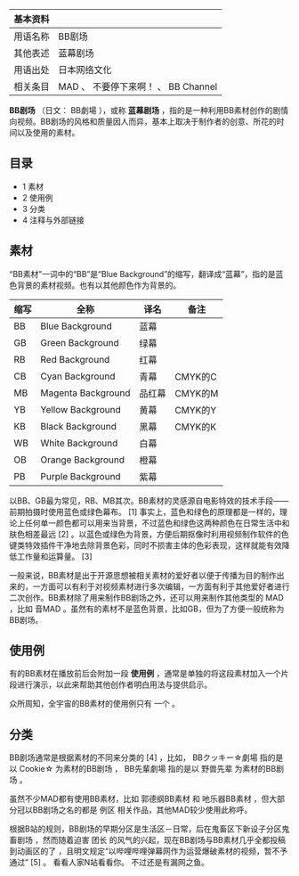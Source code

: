 |  **基本资料**  ||
|---|---|
|用语名称  |  BB剧场   |
|其他表述  |  蓝幕剧场   |
|用语出处  |  日本网络文化   |
|相关条目  |  MAD  、  不要停下来啊！  、  BB Channel   |
  
**BB剧场** （日文：  BB劇場  ），或称 **蓝幕剧场**
，指的是一种利用BB素材创作的剧情向视频。BB剧场的风格和质量因人而异，基本上取决于制作者的创意、所花的时间以及使用的素材。

##  目录

  * 1  素材 
  * 2  使用例 
  * 3  分类 
  * 4  注释与外部链接 

##  素材

“BB素材”一词中的“BB”是“Blue Background”的缩写，翻译成“蓝幕”，指的是蓝色背景的素材视频。也有以其他颜色作为背景的。

|  缩写  |  全称  |  译名  |  备注   
---|---|---|---  
BB  |  Blue Background  |  蓝幕  |   
GB  |  Green Background  |  绿幕  |   
RB  |  Red Background  |  红幕  |   
CB  |  Cyan Background  |  青幕  |  CMYK的C   
MB  |  Magenta Background  |  品红幕  |  CMYK的M   
YB  |  Yellow Background  |  黄幕  |  CMYK的Y   
KB  |  Black Background  |  黑幕  |  CMYK的K   
WB  |  White Background  |  白幕  |   
OB  |  Orange Background  |  橙幕  |   
PB  |  Purple Background  |  紫幕  |   
  
以BB、GB最为常见，RB、MB其次。BB素材的灵感源自电影特效的技术手段——前期拍摄时使用蓝色或绿色幕布。  [1]
事实上，蓝色和绿色的原理都是一样的，理论上任何单一颜色都可以用来当背景，不过蓝色和绿色这两种颜色在日常生活中和肤色相差最远  [2]
。以蓝色或绿色为背景，方便后期抠像时利用视频制作软件的色键类特效插件干净地去除背景色彩，同时不损害主体的色彩表现，这样就能有效降低工作量和运算量。  [3]

一般来说，BB素材是出于开源思想被相关素材的爱好者以便于传播为目的制作出来的，一方面可以有利于对视频素材进行多次编辑，一方面有利于其他爱好者进行二次创作。BB素材除了用来制作BB剧场之外，还可以用来制作其他类型的
MAD  ，比如  音MAD  。虽然有的素材不是蓝色背景，比如GB，但为了方便一般统称为BB剧场。

##  使用例

有的BB素材在播放前后会附加一段 **使用例** ，通常是单独的将这段素材加入一个片段进行演示，以此来帮助其他创作者明白用法与提供启示。

众所周知，全宇宙的BB素材的使用例只有  一个  。

##  分类

BB剧场通常是根据素材的不同来分类的  [4]  ，比如，  BBクッキー☆劇場  指的是以  Cookie☆  为素材的BB剧场  ，  BB先輩劇場
指的是以  野兽先辈  为素材的BB剧场  。

虽然不少MAD都有使用BB素材，比如  郭德纲BB素材  和  吔乐器BB素材  ，但大部分冠以BB剧场之名的都是  例区
相关作品，其他MAD较少使用此称呼。

根据B站的规则，BB剧场的早期分区是生活区－日常，后在鬼畜区下新设子分区鬼畜剧场  ，然而随着迫害  团长
的风气的兴起，现在BB剧场与BB素材几乎全都投稿到动画区的了  ，且明文规定“以哔哩哔哩弹幕网作为运营爆破素材的视频，暂不予通过”  [5]  。
看看人家N站看看你。  不过还是有漏网之鱼。